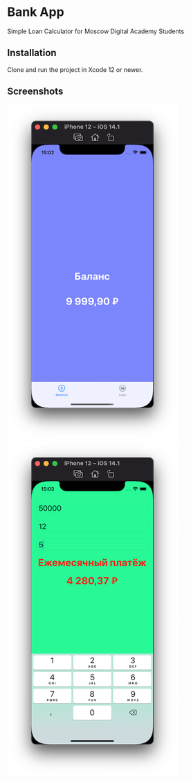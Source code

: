 # Bank App

Simple Loan Calculator for Moscow Digital Academy Students 

## Installation

Clone and run the project in Xcode 12 or newer.

## Screenshots

![Screenshot 01](https://github.com/dbystruev/Bank-App/blob/main/Bank%20App/Screenshots/Screenshot01.png?raw=true)
![Screenshot 02](https://github.com/dbystruev/Bank-App/blob/main/Bank%20App/Screenshots/Screenshot02.png?raw=true)
